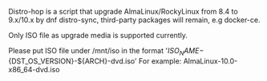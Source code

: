 Distro-hop is a script that upgrade AlmaLinux/RockyLinux from 8.4 to 9.x/10.x by dnf distro-sync, third-party packages will remain, e.g docker-ce. 

Only ISO file as upgrade media is supported currently.

Please put ISO file under /mnt/iso in the format '${ISO_NAME}-${DST_OS_VERSION}-${ARCH}-dvd.iso'
For example:
AlmaLinux-10.0-x86_64-dvd.iso
